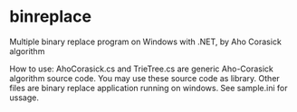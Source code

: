 binreplace
==========

Multiple binary replace program on Windows with .NET, by Aho Corasick algorithm

How to use:
AhoCorasick.cs and TrieTree.cs are generic Aho-Corasick algorithm source code. You may use these source code as library.
Other files are binary replace application running on windows. See sample.ini for ussage.
